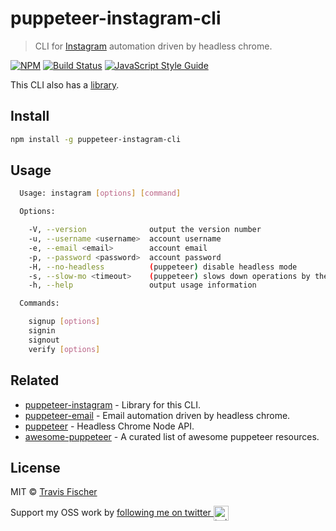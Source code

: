 # puppeteer-instagram-cli

> CLI for [Instagram](https://instagram.com) automation driven by headless chrome.

[![NPM](https://img.shields.io/npm/v/puppeteer-instagram-cli.svg)](https://www.npmjs.com/package/puppeteer-instagram-cli) [![Build Status](https://travis-ci.com/transitive-bullshit/puppeteer-instagram-cli.svg?branch=master)](https://travis-ci.com/transitive-bullshit/puppeteer-instagram-cli) [![JavaScript Style Guide](https://img.shields.io/badge/code_style-standard-brightgreen.svg)](https://standardjs.com)

This CLI also has a [library](https://github.com/transitive-bullshit/puppeteer-instagram).

## Install

```bash
npm install -g puppeteer-instagram-cli
```

## Usage

```bash
  Usage: instagram [options] [command]

  Options:

    -V, --version              output the version number
    -u, --username <username>  account username
    -e, --email <email>        account email
    -p, --password <password>  account password
    -H, --no-headless          (puppeteer) disable headless mode
    -s, --slow-mo <timeout>    (puppeteer) slows down operations by the given ms (default: 0)
    -h, --help                 output usage information

  Commands:

    signup [options]
    signin
    signout
    verify [options]
```

## Related

-   [puppeteer-instagram](https://github.com/transitive-bullshit/puppeteer-instagram) - Library for this CLI.
-   [puppeteer-email](https://github.com/transitive-bullshit/puppeteer-email) - Email automation driven by headless chrome.
-   [puppeteer](https://github.com/GoogleChrome/puppeteer) - Headless Chrome Node API.
-   [awesome-puppeteer](https://github.com/transitive-bullshit/awesome-puppeteer) - A curated list of awesome puppeteer resources.

## License

MIT © [Travis Fischer](https://github.com/transitive-bullshit)

Support my OSS work by <a href="https://twitter.com/transitive_bs">following me on twitter <img src="https://storage.googleapis.com/saasify-assets/twitter-logo.svg" alt="twitter" height="24px" align="center"></a>

